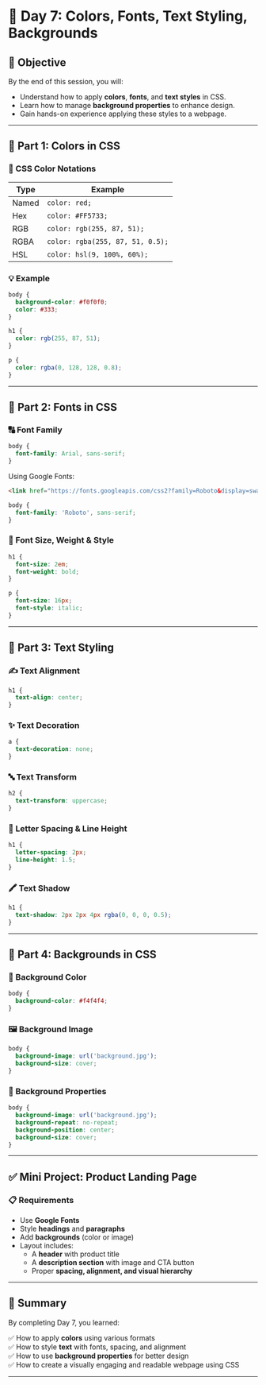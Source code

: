 # 🌈 Day 7: Colors, Fonts, Text Styling, Backgrounds

## 🎯 Objective
By the end of this session, you will:
- Understand how to apply **colors**, **fonts**, and **text styles** in CSS.
- Learn how to manage **background properties** to enhance design.
- Gain hands-on experience applying these styles to a webpage.

---

## 🔹 Part 1: Colors in CSS

### 🎨 CSS Color Notations

| Type        | Example                        |
|-------------|--------------------------------|
| Named       | `color: red;`                  |
| Hex         | `color: #FF5733;`              |
| RGB         | `color: rgb(255, 87, 51);`     |
| RGBA        | `color: rgba(255, 87, 51, 0.5);`|
| HSL         | `color: hsl(9, 100%, 60%);`     |

### 💡 Example
```css
body {
  background-color: #f0f0f0;
  color: #333;
}

h1 {
  color: rgb(255, 87, 51);
}

p {
  color: rgba(0, 128, 128, 0.8);
}
```

---

## 🔹 Part 2: Fonts in CSS

### 🔠 Font Family
```css
body {
  font-family: Arial, sans-serif;
}
```

Using Google Fonts:
```html
<link href="https://fonts.googleapis.com/css2?family=Roboto&display=swap" rel="stylesheet">
```
```css
body {
  font-family: 'Roboto', sans-serif;
}
```

### 📏 Font Size, Weight & Style
```css
h1 {
  font-size: 2em;
  font-weight: bold;
}

p {
  font-size: 16px;
  font-style: italic;
}
```

---

## 🔹 Part 3: Text Styling

### ✍️ Text Alignment
```css
h1 {
  text-align: center;
}
```

### ✨ Text Decoration
```css
a {
  text-decoration: none;
}
```

### 🔤 Text Transform
```css
h2 {
  text-transform: uppercase;
}
```

### 🔡 Letter Spacing & Line Height
```css
h1 {
  letter-spacing: 2px;
  line-height: 1.5;
}
```

### 🖍️ Text Shadow
```css
h1 {
  text-shadow: 2px 2px 4px rgba(0, 0, 0, 0.5);
}
```

---

## 🔹 Part 4: Backgrounds in CSS

### 🎨 Background Color
```css
body {
  background-color: #f4f4f4;
}
```

### 🖼️ Background Image
```css
body {
  background-image: url('background.jpg');
  background-size: cover;
}
```

### 🔧 Background Properties
```css
body {
  background-image: url('background.jpg');
  background-repeat: no-repeat;
  background-position: center;
  background-size: cover;
}
```

---

## ✅ Mini Project: Product Landing Page

### 📋 Requirements
- Use **Google Fonts**
- Style **headings** and **paragraphs**
- Add **backgrounds** (color or image)
- Layout includes:
  - A **header** with product title
  - A **description section** with image and CTA button
  - Proper **spacing, alignment, and visual hierarchy**

---

## 🧠 Summary

By completing Day 7, you learned:

✅ How to apply **colors** using various formats  
✅ How to style **text** with fonts, spacing, and alignment  
✅ How to use **background properties** for better design  
✅ How to create a visually engaging and readable webpage using CSS  

---

